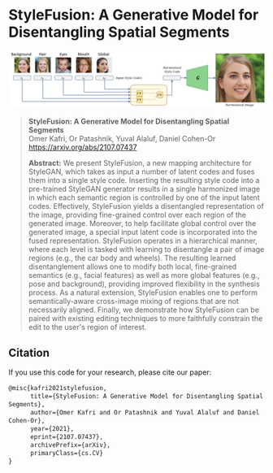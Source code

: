 # StyleFusion: A Generative Model for Disentangling Spatial Segments

![](overview.jpg)

> **StyleFusion: A Generative Model for Disentangling Spatial Segments**<br>
> Omer Kafri, Or Patashnik, Yuval Alaluf, Daniel Cohen-Or <br>
> https://arxiv.org/abs/2107.07437 <br>
>
>**Abstract:** We present StyleFusion, a new mapping architecture for StyleGAN, which takes as input a number of latent codes and fuses them into a single style code. Inserting the resulting style code into a pre-trained StyleGAN generator results in a single harmonized image in which each semantic region is controlled by one of the input latent codes. Effectively, StyleFusion yields a disentangled representation of the image, providing fine-grained control over each region of the generated image. Moreover, to help facilitate global control over the generated image, a special input latent code is incorporated into the fused representation. StyleFusion operates in a hierarchical manner, where each level is tasked with learning to disentangle a pair of image regions (e.g., the car body and wheels). The resulting learned disentanglement allows one to modify both local, fine-grained semantics (e.g., facial features) as well as more global features (e.g., pose and background), providing improved flexibility in the synthesis process. As a natural extension, StyleFusion enables one to perform semantically-aware cross-image mixing of regions that are not necessarily aligned. Finally, we demonstrate how StyleFusion can be paired with existing editing techniques to more faithfully constrain the edit to the user's region of interest.

## Citation

If you use this code for your research, please cite our paper:

```
@misc{kafri2021stylefusion,
      title={StyleFusion: A Generative Model for Disentangling Spatial Segments}, 
      author={Omer Kafri and Or Patashnik and Yuval Alaluf and Daniel Cohen-Or},
      year={2021},
      eprint={2107.07437},
      archivePrefix={arXiv},
      primaryClass={cs.CV}
}
```
